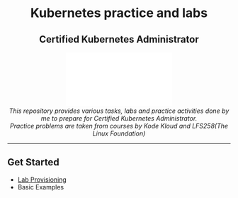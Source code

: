 <h1 align="center">Kubernetes practice and labs</h1>
<h2 align="center">Certified Kubernetes Administrator</h2>

<p align="center">
  <img src="images/favicon.png" alt="favicon" width="240px" height="120px"/>
  <br>
  <i>This repository provides various tasks, labs and practice activities done by me to prepare for Certified Kubernetes Administrator.
    <br>Practice problems are taken from courses by Kode Kloud and LFS258(The Linux Foundation)</i>
  <br>
</p>
<hr/>

## Get Started

- [Lab Provisioning](/lab-provisioning/PROVISIONING.md)
- Basic Examples